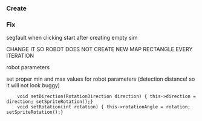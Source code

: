 ### Create


### Fix
segfault when clicking start after creating empty sim

CHANGE IT SO ROBOT DOES NOT CREATE NEW MAP RECTANGLE EVERY ITERATION

robot parameters

set proper min and max values for robot parameters (detection distance! so it will not look buggy)


        void setDirection(RotationDirection direction) { this->direction = direction; setSpriteRotation();}
        void setRotation(int rotation) { this->rotationAngle = rotation; setSpriteRotation();}